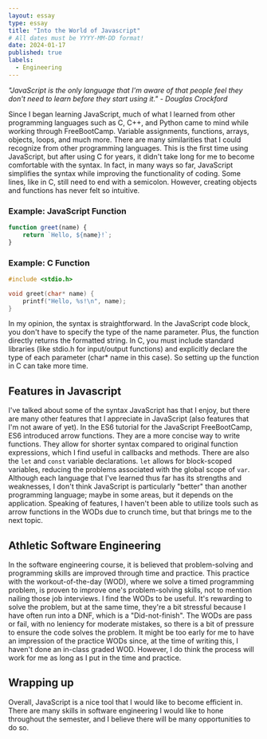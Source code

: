 ```yaml
---
layout: essay
type: essay
title: "Into the World of Javascript"
# All dates must be YYYY-MM-DD format!
date: 2024-01-17
published: true
labels:
  - Engineering
---
```


*"JavaScript is the only language that I'm aware of that people feel they don't need to learn before they start using it." - Douglas Crockford*

Since I began learning JavaScript, much of what I learned from other programming languages such as C, C++, and Python came to mind while working through FreeBootCamp. Variable assignments, functions, arrays, objects, loops, and much more. There are many similarities that I could recognize from other programming languages. This is the first time using JavaScript, but after using C for years, it didn't take long for me to become comfortable with the syntax. In fact, in many ways so far, JavaScript simplifies the syntax while improving the functionality of coding. Some lines, like in C, still need to end with a semicolon. However, creating objects and functions has never felt so intuitive. 

### Example: JavaScript Function

```javascript
function greet(name) {
    return `Hello, ${name}!`;
}
```

### Example: C Function

```c
#include <stdio.h>

void greet(char* name) {
    printf("Hello, %s!\n", name);
}
```
In my opinion, the syntax is straightforward. In the JavaScript code block, you don't have to specify the type of the name parameter. Plus, the function directly returns the formatted string. In C, you must include standard libraries (like stdio.h for input/output functions) and explicitly declare the type of each parameter (char* name in this case). So setting up the function in C can take more time.

## Features in Javascript

I've talked about some of the syntax JavaScript has that I enjoy, but there are many other features that I appreciate in JavaScript (also features that I'm not aware of yet). In the ES6 tutorial for the JavaScript FreeBootCamp, ES6 introduced arrow functions. They are a more concise way to write functions. They allow for shorter syntax compared to original function expressions, which I find useful in callbacks and methods. There are also the `let` and `const` variable declarations. `let` allows for block-scoped variables, reducing the problems associated with the global scope of `var`. Although each language that I've learned thus far has its strengths and weaknesses, I don't think JavaScript is particularly "better" than another programming language; maybe in some areas, but it depends on the application. Speaking of features, I haven't been able to utilize tools such as arrow functions in the WODs due to crunch time, but that brings me to the next topic.

## Athletic Software Engineering

In the software engineering course, it is believed that problem-solving and programming skills are improved through time and practice. This practice with the workout-of-the-day (WOD), where we solve a timed programming problem, is proven to improve one's problem-solving skills, not to mention nailing those job interviews. I find the WODs to be useful. It's rewarding to solve the problem, but at the same time, they're a bit stressful because I have often run into a DNF, which is a "Did-not-finish". The WODs are pass or fail, with no leniency for moderate mistakes, so there is a bit of pressure to ensure the code solves the problem. It might be too early for me to have an impression of the practice WODs since, at the time of writing this, I haven't done an in-class graded WOD. However, I do think the process will work for me as long as I put in the time and practice.

## Wrapping up

Overall, JavaScript is a nice tool that I would like to become efficient in. There are many skills in software engineering I would like to hone throughout the semester, and I believe there will be many opportunities to do so.
